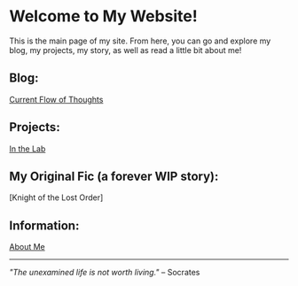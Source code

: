 # Welcome to My Website!
This is the main page of my site. From here, you can go and explore my blog, my projects, my story, as well as read a little bit about me!


## Blog: 
[Current Flow of Thoughts](https://n-samaniego.github.io/Current-Flow-of-Thoughts/)

## Projects:
[In the Lab](https://github.com/n-samaniego/In-the-Lab)

## My Original Fic (a forever WIP story):
[Knight of the Lost Order]

## Information:
[About Me](about.md)

---

*"The unexamined life is not worth living."* – Socrates
